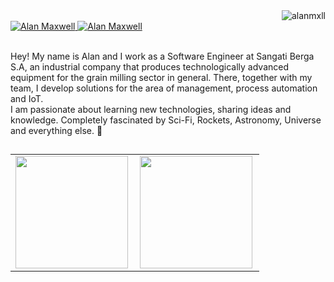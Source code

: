 <img align='right' src = "https://komarev.com/ghpvc/?username=alanmxll" alt = "alanmxll" />
<br />

<a href="https://www.linkedin.com/in/alan-maxwell/">
  <img alt="Alan Maxwell" src="https://img.shields.io/badge/-AlanMaxwell-0E76A8?style=flat&logo=Linkedin&logoColor=white" />
</a>
<a href="mailto: alanmaxwellantunes @ gmail. com">
  <img alt="Alan Maxwell" src="https://img.shields.io/badge/-alanmaxwellantunes@gmail.com-c14438?style=flat-square&logo=Gmail&logoColor=white&link=mailto:lorison.gilles@gmail.com" />
</a>

<br />
<br />
<p>
Hey! My name is Alan and I work as a Software Engineer at Sangati Berga S.A, an industrial company that produces technologically advanced equipment for the grain milling sector in general. There, together with my team, I develop solutions for the area of management, process automation and IoT. 
<br />
I am passionate about learning new technologies, sharing ideas and knowledge. Completely fascinated by Sci-Fi, Rockets, Astronomy, Universe and everything else. 🚀
<br />
<p/>

##

<center>
<table>
  <tr>
      <td><img height="180em" align="left" src="https://github-readme-stats.vercel.app/api?username=alanmxll&count_private=true&theme=monokai&show_icons=true&hide=html&role=OWNER,ORGANIZATION_MEMBER,COLLABORATOR" /></td>
      <td><img height="180em" align="left" src="https://github-readme-stats-one-bice.vercel.app/api/top-langs/?username=alanmxll&langs_count=6&layout=compact&count_private=true&hide=html&role=OWNER,ORGANIZATION_MEMBER,COLLABORATOR&theme=monokai" /></td>
  </tr>  
</table>
</center>
